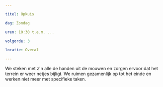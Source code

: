 ```yaml
---

titel: Opkuis

dag: Zondag

uren: 10:30 t.e.m. ...

volgorde: 3

locatie: Overal

---
```


We steken met z'n alle de handen uit de mouwen en zorgen ervoor dat het terrein er weer netjes bijligt. We ruimen gezamenlijk op tot het einde en werken niet meer met specifieke taken.
